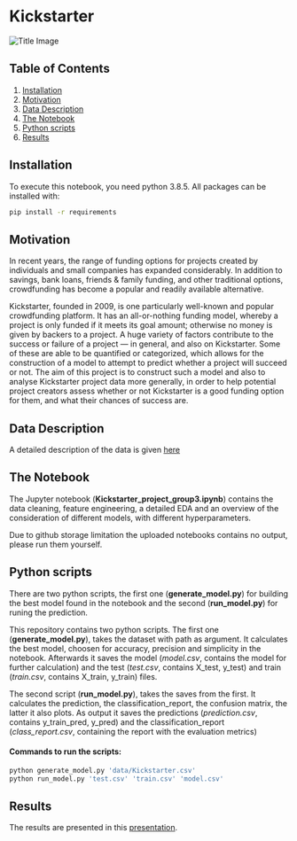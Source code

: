 # Kickstarter

![Title Image](https://github.com/lima-tango/kickstarter/blob/main/images/title.jpg "Thanks to [Med Badr Chemmaoui](https://unsplash.com/photos/ZSPBhokqDMc)")

## Table of Contents

1. [Installation](#installation)
1. [Motivation](#motivaton)
1. [Data Description](#data)
1. [The Notebook](#notebook)
1. [Python scripts](#scripts)
1. [Results](#results)


## Installation <a name="installation"></a>

To execute this notebook, you need python 3.8.5.
All packages can be installed with:
```bash
pip install -r requirements
```

## Motivation <a name="motivation"></a>

In recent years, the range of funding options for projects created by individuals and small companies has expanded considerably. In addition to savings, bank loans, friends & family funding, and other traditional options, crowdfunding has become a popular and readily available alternative.

Kickstarter, founded in 2009, is one particularly well-known and popular crowdfunding platform. It has an all-or-nothing funding model, whereby a project is only funded if it meets its goal amount; otherwise no money is given by backers to a project.
A huge variety of factors contribute to the success or failure of a project — in general, and also on Kickstarter. Some of these are able to be quantified or categorized, which allows for the construction of a model to attempt to predict whether a project will succeed or not. The aim of this project is to construct such a model and also to analyse Kickstarter project data more generally, in order to help potential project creators assess whether or not Kickstarter is a good funding option for them, and what their chances of success are.

## Data Description <a name="data"></a>

A detailed description of the data is given [here](https://github.com/lima-tango/kickstarter/blob/main/columns.md)

## The Notebook <a name="notebook"></a>

The Jupyter notebook (**Kickstarter_project_group3.ipynb**) contains the data cleaning, feature engineering, a detailed EDA and an overview of the consideration of different models, with different hyperparameters.

Due to github storage limitation the uploaded notebooks contains no output, please run them yourself.


## Python scripts <a name="scripts"></a>

There are two python scripts, the first one (**generate_model.py**) for building the best model found in the notebook and the second (**run_model.py**) for runing the prediction.

This repository contains two python scripts.
The first one (**generate_model.py**), takes the dataset with path as argument. It calculates the best model, choosen for accuracy, precision and simplicity in the notebook. Afterwards it saves the model (*model.csv*, contains the model for further calculation) and the test (*test.csv*, contains X_test, y_test) and train (*train.csv*, contains X_train, y_train) files.

The second script (**run_model.py**), takes the saves from the first. It calculates the prediction, the classification_report, the confusion matrix, the latter it also plots. As output it saves the predictions (*prediction.csv*, contains y_train_pred, y_pred) and the classification_report (*class_report.csv*, containing the report with the evaluation metrics)

#### Commands to run the scripts:
```bash
python generate_model.py 'data/Kickstarter.csv'
python run_model.py 'test.csv' 'train.csv' 'model.csv' 
```
## Results <a name="results"></a>

The results are presented in this [presentation](https://github.com/lima-tango/kickstarter/blob/main/kickstarter_presentation.pdf).


